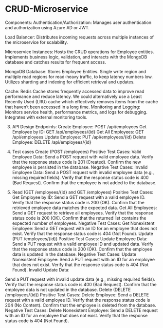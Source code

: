# CRUD-Microservice



Components:
Authentication/Authorization:
Manages user authentication and authorization using Azure AD or JWT.

Load Balancer:
Distributes incoming requests across multiple instances of the microservice for scalability.

Microservice Instances:
Hosts the CRUD operations for Employee entities.
Implements business logic, validation, and interacts with the MongoDB database and catches results for frequent access.

MongoDB Database:
Stores Employee Entities.
Single write region and multiple read regions for read-heavy traffic, to keep latency numbers low.
Utilizes sharding and indexing for efficient retrieval and updates.

Cache:
Redis Cache stores frequently accessed data to improve read performance and reduce latency.
We could alternatively use a Least Recently Used (LRU) cache which effectively removes items from the cache that haven’t been accessed in a long time.
Monitoring and Logging:
Monitors service health, performance metrics, and logs for debugging.
Integrates with external monitoring tools.

3. API Design
Endpoints:
Create Employee:
POST /api/employees
Get Employee by ID:
GET /api/employees/{id}
Get All Employees:
GET /api/employees
Update Employee:
PUT /api/employees/{id}
Delete Employee:
DELETE /api/employees/{id}

5. Test cases
Create (POST /employees)
Positive Test Cases:
Valid Employee Data:
Send a POST request with valid employee data.
Verify that the response status code is 201 (Created).
Confirm the new employee is persisted in the database.
      Negative Test Cases:
            Invalid Employee Data:
Send a POST request with invalid employee data (e.g., missing required fields).
Verify that the response status code is 400 (Bad Request).
Confirm that the employee is not added to the database.

2. Read (GET /employees/{id} and GET /employees)
      Positive Test Cases:
Get Employee by ID:
Send a GET request with a valid employee ID.
Verify that the response status code is 200 (OK).
Confirm that the retrieved employee data matches the expected data.
Get All Employees:
Send a GET request to retrieve all employees.
Verify that the response status code is 200 (OK).
Confirm that the returned list contains the expected number of employees.
      Negative Test Cases:
Get Nonexistent Employee:
Send a GET request with an ID for an employee that does not exist.
Verify that the response status code is 404 (Not Found).
Update (PUT /employees/{id})
Positive Test Cases:
Update Employee Data:
Send a PUT request with a valid employee ID and updated data.
Verify that the response status code is 200 (OK).
Confirm that the employee data is updated in the database.
Negative Test Cases:
Update Nonexistent Employee:
Send a PUT request with an ID for an employee that does not exist.
Verify that the response status code is 404 (Not Found).
Invalid Update Data:

Send a PUT request with invalid update data (e.g., missing required fields).
Verify that the response status code is 400 (Bad Request).
Confirm that the employee data is not updated in the database.
 Delete (DELETE /employees/{id})
Positive Test Cases:
Delete Employee:
Send a DELETE request with a valid employee ID.
Verify that the response status code is 204 (No Content).
Confirm that the employee is deleted from the database.
Negative Test Cases:
Delete Nonexistent Employee:
Send a DELETE request with an ID for an employee that does not exist.
Verify that the response status code is 404 (Not Found).

